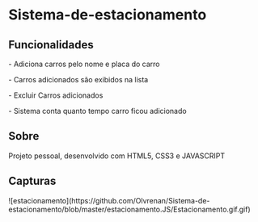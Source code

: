 # Sistema-de-estacionamento
<h2>Funcionalidades</h2>
<p>- Adiciona carros pelo nome e placa do carro</p>
<p>- Carros adicionados são exibidos na lista</p>
<p>- Excluir Carros adicionados</p>
<p>- Sistema conta quanto tempo carro ficou adicionado</p>

<h2>Sobre</h2>
<p>Projeto pessoal, desenvolvido com HTML5, CSS3 e JAVASCRIPT</p>

<h2>Capturas</h2>
![estacionamento](https://github.com/Olvrenan/Sistema-de-estacionamento/blob/master/estacionamento.JS/Estacionamento.gif.gif)
